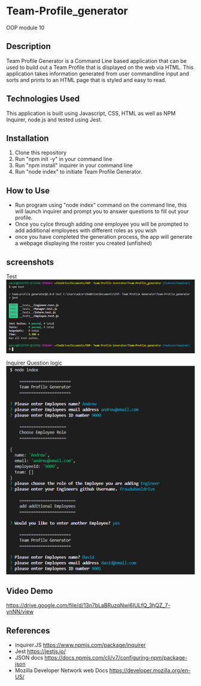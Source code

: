 # Team-Profile_generator
OOP module 10 
## Description 
Team Profile Generator is a Command Line based application that can be used to build out a Team Profile that is displayed on the web via HTML. This application takes information generated from user commandline input and sorts and prints to an HTML page that is styled and easy to read. 

## Technologies Used
This application is built using Javascript, CSS, HTML as well as NPM Inquirer, node.js and tested using Jest. 

## Installation 

1. Clone this repository 
2. Run "npm init -y" in your command line
3. Run "npm install" inquirer in your command line
4. Run "node index" to initiate Team Profile Generator. 

## How to Use
* Run program using "node index" command on the command line, this will launch inquirer and prompt you to answer questions to fill out your profile. 
* Once you cylce through adding one employee you will be prompted to add additional employees with different roles as you wish 
* once you have completed the generation process, the app will generate a webpage displaying the roster you created (unfished)

## screenshots 
Test
![alt text](https://github.com/fraudwheeldrive/Team-Profile_generator/blob/main/assets/images/jest-test.PNG)

Inquirer Question logic
![alt text](https://github.com/fraudwheeldrive/Team-Profile_generator/blob/main/assets/images/team%20profile%20generator%201.PNG)

## Video Demo 
https://drive.google.com/file/d/13n7bLaBRuzqNwi6IULfQ_3hQZ_7-ynNN/view

## References 
* inquirer.JS https://www.npmjs.com/package/inquirer
* Jest https://jestjs.io/
* JSON docs https://docs.npmjs.com/cli/v7/configuring-npm/package-json
* Mozilla Developer Network web Docs https://developer.mozilla.org/en-US/
